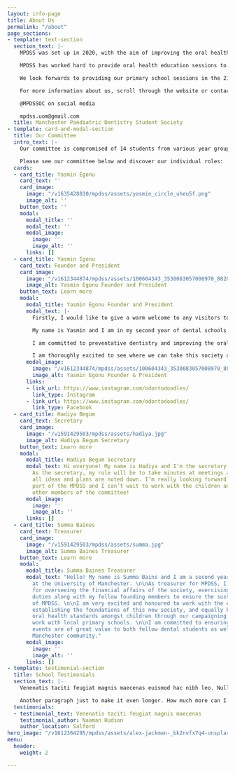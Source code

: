 ```yaml
---
layout: info-page
title: About Us
permalink: "/about"
page_sections:
- template: text-section
  section_text: |-
    MPDSS was set up in 2020, with the aim of improving the oral health of children in the Manchester area. Over the years, the society has evolved to provide a range of events for dental students, as well as setting up the first ever podcast dedicated to paediatric dentistry!

    MPDSS has worked hard to provide oral health education sessions to key stage 1 pupils. Specifically, we target our sessions towards schools with high intakes of children from disadvantaged backgrounds. According the GMCA "more than 1 in 3 five year-olds across Greater Manchester experience tooth decay- well above the England national average of 25%". It is the main aim of the MPDSS to help tackle childhood dental decay and reduce the need for preventable surgeries and extractions.

    We look forwards to providing our primary school sessions in the 21/22 academic year. Our projects are supported by the University of Manchester Student Union and 'Access All Areas' project.

    For more information about us, scroll through the website or contact us via:

    @MPDSSOC on social media

    mpdss.uom@gmail.com
  title: Manchester Paediatric Dentistry Student Society
- template: card-and-modal-section
  title: Our Committee
  intro_text: |-
    Our committee is compromised of 14 students from various year groups and we all work together to deliver fun and informative primary school sessions, as well as talks and courses for dental students.

    Please see our committee below and discover our individual roles:
  cards:
  - card_title: Yasmin Egonu
    card_text: ''
    card_image:
      image: "/v1635428810/mpdss/assets/yasmin_circle_uheu5f.png"
      image_alt: ''
    button_text: ''
    modal:
      modal_title: ''
      modal_text: ''
      modal_image:
        image: ''
        image_alt: ''
      links: []
  - card_title: Yasmin Egonu
    card_text: Founder and President
    card_image:
      image: "/v1612344874/mpdss/assets/100604343_3530083057008970_8820866041384009728_n_eydedx.jpg"
      image_alt: Yasmin Egonu Founder and President
    button_text: Learn more
    modal:
      modal_title: Yasmin Egonu Founder and President
      modal_text: |-
        Firstly, I would like to give a warm welcome to any visitors to this website!

        My name is Yasmin and I am in my second year of dental schools at the University of Manchester. I set up MPDSS after identifying that I had (and still have) a vested interest in paediatric dentistry; but there were not many opportunities for me to learn about this speciality until later years.

        I am committed to preventative dentistry and improving the oral health of students in the Manchester area. In particular, I have wanted to focus on educating primary school students from lower socioeconomic backgrounds. I also have the aim of being able to open up the world of paediatric dentistry to any dental student at my University who is interested in learning more.

        I am thoroughly excited to see where we can take this society and I look forward to leading the committee.
      modal_image:
        image: "/v1612344874/mpdss/assets/100604343_3530083057008970_8820866041384009728_n_eydedx.jpg"
        image_alt: Yasmin Egonu Founder & President
      links:
      - link_url: https://www.instagram.com/odontodoodles/
        link_type: Instagram
      - link_url: https://www.instagram.com/odontodoodles/
        link_type: Facebook
  - card_title: Hadiya Begum
    card_text: Secretary
    card_image:
      image: "/v1591429503/mpdss/assets/hadiya.jpg"
      image_alt: Hadiya Begum Secretary
    button_text: Learn more
    modal:
      modal_title: Hadiya Begum Secretary
      modal_text: Hi everyone! My name is Hadiya and I’m the secretary for the MPDSS.
        As the secretary, my role will be to take minutes at meetings and ensure that
        all ideas and plans are noted down. I’m really looking forward to being a
        part of the MPDSS and I can’t wait to work with the children and also the
        other members of the committee!
      modal_image:
        image: ''
        image_alt: ''
      links: []
  - card_title: Summa Baines
    card_text: Treasurer
    card_image:
      image: "/v1591429503/mpdss/assets/summa.jpg"
      image_alt: Summa Baines Treasurer
    button_text: Learn more
    modal:
      modal_title: Summa Baines Treasurer
      modal_text: "Hello! My name is Summa Bains and I am a second year dental student
        at the University of Manchester. \n\nAs treasurer for MPDSS, I am responsible
        for overseeing the financial affairs of the society, exercising fiduciary
        duties along with my fellow founding members to ensure the sustainability
        of MPDSS. \n\nI am very excited and honoured to work with the committee in
        establishing the foundations of this new society, and equally keen to raise
        oral health standards amongst children through our campaigning and outreach
        work with local primary schools. \n\nI am committed to ensuring all our hosted
        events are of great value to both fellow dental students as well as the wider
        Manchester community."
      modal_image:
        image: ''
        image_alt: ''
      links: []
- template: testimonial-section
  title: School Testimonials
  section_text: |-
    Venenatis taciti feugiat magnis maecenas euismod hac nibh leo. Nulla fames dolor mi tempor curae quis congue maximus odio. Fringilla dignissim himenaeos nec posuere. Maximus mattis arcu quis aliquam ac.

    Another paragraph just to make it even longer. How much more can I add to the paragraph before I run out of ideas? Is it one sentence more, or even two, I don't know if I have anymore.
  testimonials:
  - testimonial_text: Venenatis taciti feugiat magnis maecenas
    testimonial_author: Naaman Hudson
    author_location: Salford
hero_image: "/v1612364295/mpdss/assets/alex-jackman-_bk2nvfx7q4-unsplash_qaschy.jpg"
menu:
  header:
    weight: 2

---
```

